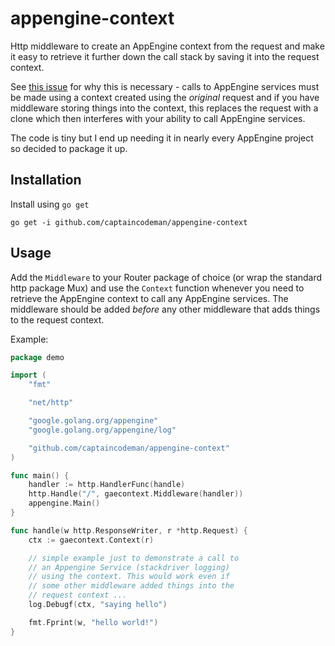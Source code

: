 # appengine-context

Http middleware to create an AppEngine context from the request
and make it easy to retrieve it further down the call stack by
saving it into the request context. 

See [this issue](https://github.com/golang/appengine/issues/99) for
why this is necessary - calls to AppEngine services must be made 
using a context created using the _original_ request and if you
have middleware storing things into the context, this replaces
the request with a clone which then interferes with your ability
to call AppEngine services.

The code is tiny but I end up needing it in nearly every AppEngine
project so decided to package it up.

## Installation

Install using `go get`

    go get -i github.com/captaincodeman/appengine-context

## Usage

Add the `Middleware` to your Router package of choice (or wrap
the standard http package Mux) and use the `Context` function
whenever you need to retrieve the AppEngine context to call any
AppEngine services. The middleware should be added _before_ any
other middleware that adds things to the request context.

Example:

```go
package demo

import (
	"fmt"

	"net/http"

	"google.golang.org/appengine"
	"google.golang.org/appengine/log"

	"github.com/captaincodeman/appengine-context"
)

func main() {
	handler := http.HandlerFunc(handle)
	http.Handle("/", gaecontext.Middleware(handler))
	appengine.Main()
}

func handle(w http.ResponseWriter, r *http.Request) {
	ctx := gaecontext.Context(r)

    // simple example just to demonstrate a call to
    // an Appengine Service (stackdriver logging)
    // using the context. This would work even if
    // some other middleware added things into the
    // request context ...
	log.Debugf(ctx, "saying hello")

	fmt.Fprint(w, "hello world!")
}
```